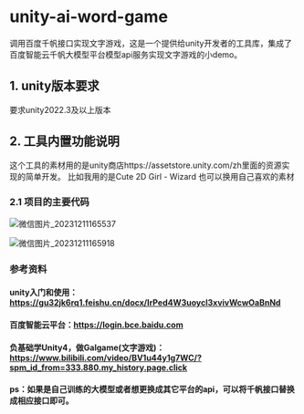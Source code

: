 # unity-ai-word-game
调用百度千帆接口实现文字游戏，这是一个提供给unity开发者的工具库，集成了百度智能云千帆大模型平台模型api服务实现文字游戏的小demo。
## 1. unity版本要求

要求unity2022.3及以上版本

## 2. 工具内置功能说明
这个工具的素材用的是unity商店https://assetstore.unity.com/zh里面的资源实现的简单开发。
比如我用的是Cute 2D Girl - Wizard
也可以换用自己喜欢的素材

### 2.1 项目的主要代码
![微信图片_20231211165537](https://github.com/misener7/unity-ai-word-game/assets/10563376/e67bc22f-3f03-4016-ada0-5663ae0f0c76)

![微信图片_20231211165918](https://github.com/misener7/unity-ai-word-game/assets/10563376/0422dcfa-6c62-4cf7-adb9-7a840a552e1e)

### 参考资料
#### unity入门和使用：https://gu32jk6rq1.feishu.cn/docx/IrPed4W3uoycl3xvivWcwOaBnNd
#### 百度智能云平台：https://login.bce.baidu.com
#### 负基础学Unity4，做Galgame(文字游戏)：https://www.bilibili.com/video/BV1u44y1g7WC/?spm_id_from=333.880.my_history.page.click

#### ps：如果是自己训练的大模型或者想更换成其它平台的api，可以将千帆接口替换成相应接口即可。


